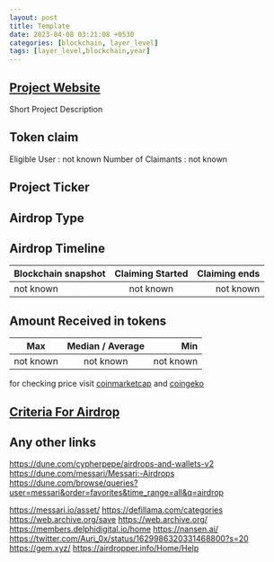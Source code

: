 ```yaml
---
layout: post
title: Template
date: 2023-04-08 03:21:08 +0530
categories: [blockchain, layer_level]
tags: [layer_level,blockchain,year] 
---
```



## [Project Website](link)

 Short Project Description

## Token claim

Eligible User : not known
Number of Claimants : not known

## Project Ticker

## Airdrop Type

## Airdrop Timeline

| Blockchain snapshot     | Claiming Started           | Claiming ends    |
| ----------------------- |:--------------------------:| ----------------:|
|       not known         |        not known           |   not known      |

## Amount Received in tokens  

| Max        |    Median / Average  |       Min    |
| ---------- |:--------------------:| ------------:|
| not known  |     not known        |  not known   |

for checking price visit [coinmarketcap](https://coinmarketcap.com/currencies/) and [coingeko](https://www.coingecko.com/en/coins/)

## [Criteria For Airdrop](link)

## Any other links

<https://dune.com/cypherpepe/airdrops-and-wallets-v2>
<https://dune.com/messari/Messari:-Airdrops>
<https://dune.com/browse/queries?user=messari&order=favorites&time_range=all&q=airdrop>
<!-- Provide the link to the source from which you are taking the criteria and archieve that page on waybackmachine -->
<https://messari.io/asset/>
<https://defillama.com/categories>
<https://web.archive.org/save>
<https://web.archive.org/>
<https://members.delphidigital.io/home>
<https://nansen.ai/>
<https://twitter.com/Auri_0x/status/1629986320331468800?s=20>
<https://gem.xyz/>
<https://airdropper.info/Home/Help>
